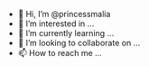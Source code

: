 - 👋 Hi, I’m @princessmalia
- 👀 I’m interested in ...
- 🌱 I’m currently learning ...
- 💞️ I’m looking to collaborate on ...
- 📫 How to reach me ...

<!---
princessmalia/princessmalia is a ✨ special ✨ repository because its `README.md` (this file) appears on your GitHub profile.
You can click the Preview link to take a look at your changes.
--->

